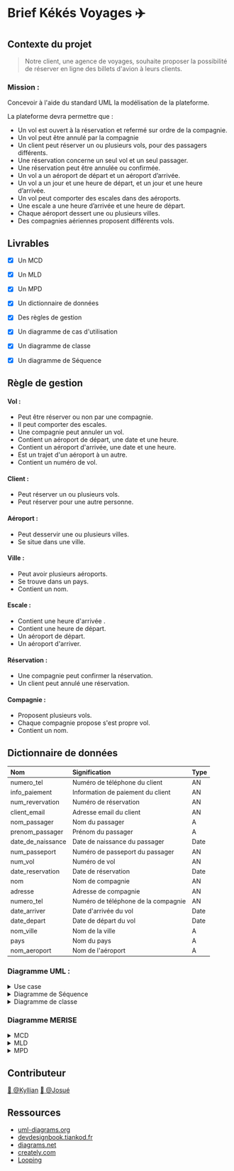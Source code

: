 # Brief Kékés Voyages :airplane:

## Contexte du projet

> Notre client, une agence de voyages, souhaite proposer la possibilité de réserver en ligne des billets d'avion à leurs clients.

### Mission :

Concevoir à l'aide du standard UML la modélisation de la plateforme.

La plateforme devra permettre que :

- Un vol est ouvert à la réservation et refermé sur ordre de la compagnie.
- Un vol peut être annulé par la compagnie
- Un client peut réserver un ou plusieurs vols, pour des passagers différents.
- Une réservation concerne un seul vol et un seul passager.
- Une réservation peut être annulée ou confirmée.
- Un vol a un aéroport de départ et un aéroport d’arrivée.
- Un vol a un jour et une heure de départ, et un jour et une heure d’arrivée.
- Un vol peut comporter des escales dans des aéroports.
- Une escale a une heure d’arrivée et une heure de départ.
- Chaque aéroport dessert une ou plusieurs villes.
- Des compagnies aériennes proposent différents vols.

## Livrables

- [x] Un MCD
- [x] Un MLD
- [x] Un MPD

- [x] Un dictionnaire de données
- [x] Des règles de gestion
- [x] Un diagramme de cas d'utilisation
- [x] Un diagramme de classe
- [x] Un diagramme de Séquence

## Règle de gestion

#### Vol :

- Peut être réserver ou non par une compagnie.
- Il peut comporter des escales.
- Une compagnie peut annuler un vol.
- Contient un aéroport de départ, une date et une heure.
- Contient un aéroport d'arrivée, une date et une heure.
- Est un trajet d'un aéroport à un autre.
- Contient un numéro de vol.

#### Client :

- Peut réserver un ou plusieurs vols.
- Peut réserver pour une autre personne.

#### Aéroport :

- Peut desservir une ou plusieurs villes.
- Se situe dans une ville.

#### Ville :

- Peut avoir plusieurs aéroports.
- Se trouve dans un pays.
- Contient un nom.

#### Escale :

- Contient une heure d'arrivée .
- Contient une heure de départ.
- Un aéroport de départ.
- Un aéroport d'arriver.

#### Réservation :

- Une compagnie peut confirmer la réservation.
- Un client peut annulé une réservation.

#### Compagnie :

- Proposent plusieurs vols.
- Chaque compagnie propose s'est propre vol.
- Contient un nom.

## Dictionnaire de données

| Nom               | Signification                       | Type |
| :---------------- | :---------------------------------- | :--- |
| numero_tel        | Numéro de téléphone du client       | AN   |
| info_paiement     | Information de paiement du client   | AN   |
| num_revervation   | Numéro de réservation               | AN   |
| client_email      | Adresse email du client             | AN   |
| nom_passager      | Nom du passager                     | A    |
| prenom_passager   | Prénom du passager                  | A    |
| date_de_naissance | Date de naissance du passager       | Date |
| num_passeport     | Numéro de passeport du passager     | AN   |
| num_vol           | Numéro de vol                       | AN   |
| date_reservation  | Date de réservation                 | Date |
| nom               | Nom de compagnie                    | AN   |
| adresse           | Adresse de compagnie                | AN   |
| numero_tel        | Numéro de téléphone de la compagnie | AN   |
| date_arriver      | Date d'arrivée du vol               | Date |
| date_depart       | Date de départ du vol               | Date |
| nom_ville         | Nom de la ville                     | A    |
| pays              | Nom du pays                         | A    |
| nom_aeroport      | Nom de l'aéroport                   | A    |

### Diagramme UML :

<details>
<summary>Use case</summary>

[![UML/use_case.png](/UML/use_case.png)](/UML/use_case.png)

</details>

<details>
<summary>Diagramme de Séquence</summary>

[![UML/Diagramme_sequence.png](UML/Diagramme_sequence.png)](UML/Diagramme_sequence.png)

</details>

<details>
<summary>Diagramme de classe</summary>

[![UML/Diagramme_de_classe.png](UML/Diagramme_de_classe.PNG)](UML/Diagramme_de_classe.PNG)

</details>

### Diagramme MERISE

<details>
<summary>MCD</summary>

[![MERISE/MCD.PNG](/MERISE/MCD.PNG)](/MERISE/MCD.PNG)

</details>

<details>
<summary>MLD</summary>

[![MERISE/MLD.PNG](/MERISE/MLD.PNG)](/MERISE/MLD.PNG)

</details>

<details>
<summary>MPD</summary>

[![MERISE/MPD.PNG](/MERISE/MPD.PNG)](/MERISE/MPD.PNG)

</details>

## Contributeur

[:bust_in_silhouette: @Kyllian](https://github.com/kyllianbou)
[:bust_in_silhouette: @Josué](https://github.com/Rowada)

## Ressources

- [uml-diagrams.org](https://www.uml-diagrams.org/uml-25-diagrams.html)
- [devdesignbook.tiankod.fr](https://www.devdesignbook.tiankod.fr/)
- [diagrams.net](https://app.diagrams.net/)
- [creately.com](https://creately.com/fr/home/)
- [Looping](https://www.looping-mcd.fr/)
